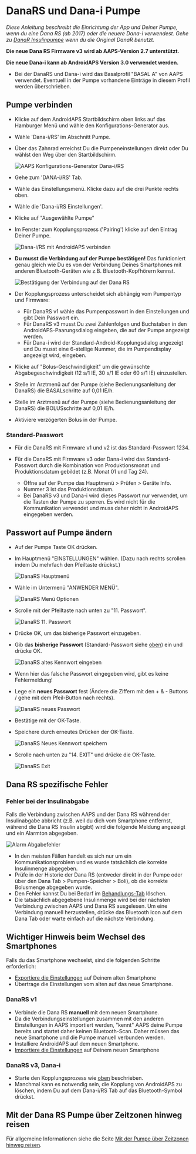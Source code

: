 # DanaRS und Dana-i Pumpe

*Diese Anleitung beschreibt die Einrichtung der App und Deiner Pumpe, wenn du eine Dana RS (ab 2017) oder die neuere Dana-i verwendest. Gehe zu [DanaR Insulinpumpe](./DanaR-Insulin-Pump) wenn du die Original DanaR benutzt.*

**Die neue Dana RS Firmware v3 wird ab AAPS-Version 2.7 unterstützt.**

**Die neue Dana-i kann ab AndroidAPS Version 3.0 verwendet werden.**

* Bei der DanaRS und Dana-i wird das Basalprofil "BASAL A" von AAPS verwendet. Eventuell in der Pumpe vorhandene Einträge in diesem Profil werden überschrieben.

## Pumpe verbinden

* Klicke auf dem AndroidAPS Startbildschirm oben links auf das Hamburger Menü und wähle den Konfigurations-Generator aus.
* Wähle 'Dana-i/RS' im Abschnitt Pumpe.
* Über das Zahnrad erreichst Du die Pumpeneinstellungen direkt oder Du wählst den Weg über den Startbildschirm.
    
    ![AAPS Konfigurations-Generator Dana-i/RS](../images/DanaRS_i_ConfigB.png)

* Gehe zum 'DANA-i/RS' Tab.

* Wähle das Einstellungsmenü. Klicke dazu auf die drei Punkte rechts oben. 
* Wähle die 'Dana-i/RS Einstellungen'.
* Klicke auf "Ausgewählte Pumpe"
* Im Fenster zum Kopplungsprozess ('Pairing') klicke auf den Eintrag Deiner Pumpe.
    
    ![Dana-i/RS mit AndroidAPS verbinden](../images/DanaRS_i_Pairing.png)

* **Du musst die Verbindung auf der Pumpe bestätigen!** Das funktioniert genau gleich wie Du es von der Verbindung Deines Smartphones mit anderen Bluetooth-Geräten wie z.B. Bluetooth-Kopfhörern kennst.
    
    ![Bestätigung der Verbindung auf der Dana RS](../images/DanaRS_Pairing.png)

* Der Kopplungsprozess unterscheidet sich abhängig vom Pumpentyp und Firmware:
    
    * Für DanaRS v1 wähle das Pumpenpasswort in den Einstellungen und gibt Dein Passwort ein.
    * Für DanaRS v3 musst Du zwei Zahlenfolgen und Buchstaben in den AndroidAPS-Paarungsdialog eingeben, die auf der Pumpe angezeigt werden.
    * Für Dana-i wird der Standard-Android-Kopplungsdialog angezeigt und Du musst eine 6-stellige Nummer, die im Pumpendisplay angezeigt wird, eingeben.

* Klicke auf "Bolus-Geschwindigkeit" um die gewünschte Abgabegeschwindigkeit (12 s/1 IE, 30 s/1 IE oder 60 s/1 IE) einzustellen.

* Stelle im Arztmenü auf der Pumpe (siehe Bedienungsanleitung der DanaRS) die BASALschritte auf 0,01 IE/h.
* Stelle im Arztmenü auf der Pumpe (siehe Bedienungsanleitung der DanaRS) die BOLUSschritte auf 0,01 IE/h.
* Aktiviere verzögerten Bolus in der Pumpe.

### Standard-Passwort

* Für die DanaRS mit Firmware v1 und v2 ist das Standard-Passwort 1234.
* Für die DanaRS mit Firmware v3 oder Dana-i wird das Standard-Passwort durch die Kombination von Produktionsmonat und Produktionsdatum gebildet (z.B. Monat 01 und Tag 24).
    
    * Öffne auf der Pumpe das Hauptmenü > Prüfen > Geräte Info. 
    * Nummer 3 ist das Produktionsdatum. 
    * Bei DanaRS v3 und Dana-i wird dieses Passwort nur verwendet, um die Tasten der Pumpe zu sperren. Es wird nicht für die Kommunikation verwendet und muss daher nicht in AndroidAPS eingegeben werden.

## Passwort auf Pumpe ändern

* Auf der Pumpe Taste OK drücken.
* Im Hauptmenü "EINSTELLUNGEN" wählen. (Dazu nach rechts scrollen indem Du mehrfach den Pfeiltaste drückst.)
    
    ![DanaRS Hauptmenü](../images/DanaRSPW_01_MainMenu.png)

* Wähle im Untermenü "ANWENDER MENÜ".
    
    ![DanaRS Menü Optionen](../images/DanaRSPW_02_OptionMenu.png)

* Scrolle mit der Pfeiltaste nach unten zu "11. Passwort".
    
    ![DanaRS 11. Passwort](../images/DanaRSPW_03_11PW.png)

* Drücke OK, um das bisherige Passwort einzugeben.

* Gib das **bisherige Passwort** (Standard-Passwort siehe [oben](#standard-passwort)) ein und drücke OK.
    
    ![DanaRS altes Kennwort eingeben](../images/DanaRSPW_04_11PWenter.png)

* Wenn hier das falsche Passwort eingegeben wird, gibt es keine Fehlermeldung!

* Lege ein **neues Passwort** fest (Ändere die Ziffern mit den + & - Buttons / gehe mit dem Pfeil-Button nach rechts).
    
    ![DanaRS neues Passwort](../images/DanaRSPW_05_PWnew.png)

* Bestätige mit der OK-Taste.

* Speichere durch erneutes Drücken der OK-Taste.
    
    ![DanaRS Neues Kennwort speichern](../images/DanaRSPW_06_PWnewSave.png)

* Scrolle nach unten zu "14. EXIT" und drücke die OK-Taste.
    
    ![DanaRS Exit](../images/DanaRSPW_07_Exit.png)

## Dana RS spezifische Fehler

### Fehler bei der Insulinabgabe

Falls die Verbindung zwischen AAPS und der Dana RS während der Insulinabgabe abbricht (z.B. weil du dich vom Smartphone entfernst, während die Dana RS Insulin abgibt) wird die folgende Meldung angezeigt und ein Alarmton abgegeben.

![Alarm Abgabefehler](../images/DanaRS_Error_bolus.png)

* In den meisten Fällen handelt es sich nur um ein Kommunikationsproblem und es wurde tatsächlich die korrekte Insulinmenge abgegeben.
* Prüfe in der Historie der Dana RS (entweder direkt in der Pumpe oder über den Dana Tab > Pumpen-Speicher > Boli), ob die korrekte Bolusmenge abgegeben wurde.
* Den Fehler kannst Du bei Bedarf im [Behandlungs-Tab](../Getting-Started/Screenshots#kohlenhydrat-korrektur) löschen.
* Die tatsächlich abgegebene Insulinmenge wird bei der nächsten Verbindung zwischen AAPS und Dana RS ausgelesen. Um eine Verbindung manuell herzustellen, drücke das Bluetooth Icon auf dem Dana Tab oder warte einfach auf die nächste Verbindung.

## Wichtiger Hinweis beim Wechsel des Smartphones

Falls du das Smartphone wechselst, sind die folgenden Schritte erforderlich:

* [Exportiere die Einstellungen](../Usage/ExportImportSettings#export-settings) auf Deinem alten Smartphone
* Übertrage die Einstellungen vom alten auf das neue Smartphone.

### DanaRS v1

* Verbinde die Dana RS **manuell** mit dem neuen Smartphone.
* Da die Verbindungseinstellungen zusammen mit den anderen Einstellungen in AAPS importiert werden, "kennt" AAPS deine Pumpe bereits und startet daher keinen Bluetooth-Scan. Daher müssen das neue Smartphone und die Pumpe manuell verbunden werden.
* Installiere AndroidAPS auf dem neuen Smartphone.
* [Importiere die Einstellungen](../Usage/ExportImportSettings#importiere-die-einstellungen) auf Deinem neuen Smartphone

### DanaRS v3, Dana-i

* Starte den Kopplungsprozess wie [oben](#pumpe-verbinden) beschrieben.
* Manchmal kann es notwendig sein, die Kopplung von AndroidAPS zu löschen, indem Du auf dem Dana-i/RS Tab auf das Bluetooth-Symbol drückst.

## Mit der Dana RS Pumpe über Zeitzonen hinweg reisen

Für allgemeine Informationen siehe die Seite [Mit der Pumpe über Zeitzonen hinweg reisen](../Usage/Timezone-traveling#danarv2-danars).